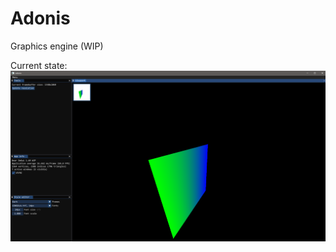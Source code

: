 # Adonis
Graphics engine (WIP)

Current state:
![Current state](https://github.com/tiefseeudo/Adonis/blob/master/docs/10_06_19.PNG)
